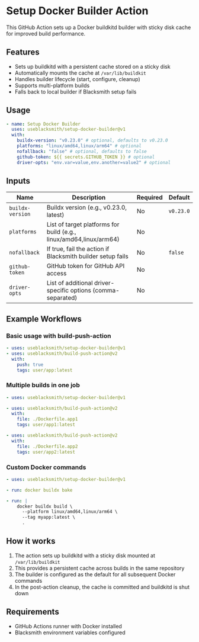 # Setup Docker Builder Action

This GitHub Action sets up a Docker buildkitd builder with sticky disk cache for improved build performance.

## Features

- Sets up buildkitd with a persistent cache stored on a sticky disk
- Automatically mounts the cache at `/var/lib/buildkit`
- Handles builder lifecycle (start, configure, cleanup)
- Supports multi-platform builds
- Falls back to local builder if Blacksmith setup fails

## Usage

```yaml
- name: Setup Docker Builder
  uses: useblacksmith/setup-docker-builder@v1
  with:
    buildx-version: "v0.23.0" # optional, defaults to v0.23.0
    platforms: "linux/amd64,linux/arm64" # optional
    nofallback: "false" # optional, defaults to false
    github-token: ${{ secrets.GITHUB_TOKEN }} # optional
    driver-opts: "env.var=value,env.another=value2" # optional
```

## Inputs

| Name             | Description                                                        | Required | Default   |
| ---------------- | ------------------------------------------------------------------ | -------- | --------- |
| `buildx-version` | Buildx version (e.g., v0.23.0, latest)                             | No       | `v0.23.0` |
| `platforms`      | List of target platforms for build (e.g., linux/amd64,linux/arm64) | No       |           |
| `nofallback`     | If true, fail the action if Blacksmith builder setup fails         | No       | `false`   |
| `github-token`   | GitHub token for GitHub API access                                 | No       |           |
| `driver-opts`    | List of additional driver-specific options (comma-separated)       | No       |           |

## Example Workflows

### Basic usage with build-push-action

```yaml
- uses: useblacksmith/setup-docker-builder@v1
- uses: useblacksmith/build-push-action@v2
  with:
    push: true
    tags: user/app:latest
```

### Multiple builds in one job

```yaml
- uses: useblacksmith/setup-docker-builder@v1

- uses: useblacksmith/build-push-action@v2
  with:
    file: ./Dockerfile.app1
    tags: user/app1:latest

- uses: useblacksmith/build-push-action@v2
  with:
    file: ./Dockerfile.app2
    tags: user/app2:latest
```

### Custom Docker commands

```yaml
- uses: useblacksmith/setup-docker-builder@v1

- run: docker buildx bake

- run: |
    docker buildx build \
      --platform linux/amd64,linux/arm64 \
      --tag myapp:latest \
      .
```

## How it works

1. The action sets up buildkitd with a sticky disk mounted at `/var/lib/buildkit`
2. This provides a persistent cache across builds in the same repository
3. The builder is configured as the default for all subsequent Docker commands
4. In the post-action cleanup, the cache is committed and buildkitd is shut down

## Requirements

- GitHub Actions runner with Docker installed
- Blacksmith environment variables configured
